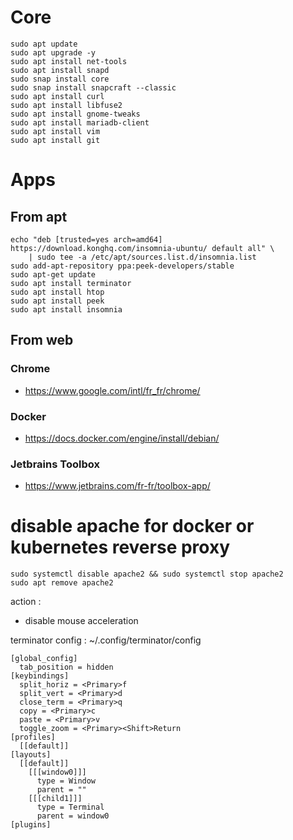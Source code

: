 # Core
```shell
sudo apt update
sudo apt upgrade -y
sudo apt install net-tools
sudo apt install snapd
sudo snap install core
sudo snap install snapcraft --classic
sudo apt install curl
sudo apt install libfuse2
sudo apt install gnome-tweaks
sudo apt install mariadb-client
sudo apt install vim
sudo apt install git
```

# Apps

## From apt

```shell
echo "deb [trusted=yes arch=amd64] https://download.konghq.com/insomnia-ubuntu/ default all" \
    | sudo tee -a /etc/apt/sources.list.d/insomnia.list
sudo add-apt-repository ppa:peek-developers/stable
sudo apt-get update
sudo apt install terminator
sudo apt install htop
sudo apt install peek
sudo apt install insomnia
```

## From web

### Chrome
- https://www.google.com/intl/fr_fr/chrome/

### Docker
- https://docs.docker.com/engine/install/debian/

### Jetbrains Toolbox
- https://www.jetbrains.com/fr-fr/toolbox-app/

# disable apache for docker or kubernetes reverse proxy
```shell
sudo systemctl disable apache2 && sudo systemctl stop apache2
sudo apt remove apache2
```

action :
- disable mouse acceleration



terminator config :
~/.config/terminator/config
```
[global_config]
  tab_position = hidden
[keybindings]
  split_horiz = <Primary>f
  split_vert = <Primary>d
  close_term = <Primary>q
  copy = <Primary>c
  paste = <Primary>v
  toggle_zoom = <Primary><Shift>Return
[profiles]
  [[default]]
[layouts]
  [[default]]
    [[[window0]]]
      type = Window
      parent = ""
    [[[child1]]]
      type = Terminal
      parent = window0
[plugins]
```
